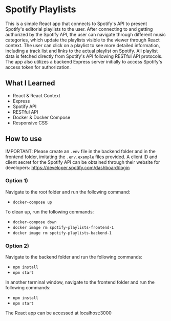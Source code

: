 # Spotify Playlists

This is a simple React app that connects to Spotify's API to present Spotify's editorial playlists to the user. After connecting to and getting authorized by the Spotify API, the user can navigate through different music categories, which update the playlists visible to the viewer through React context. The user can click on a playlist to see more detailed information, including a track list and links to the actual playlist on Spotify. All playlist data is fetched directly from Spotify's API following RESTful API protocols. The app also utilizes a backend Express server initially to access Spotify's access token for authorization.

## What I Learned
* React & React Context
* Express
* Spotify API
* RESTful API 
* Docker & Docker Compose
* Responsive CSS

## How to use

IMPORTANT: Please create an `.env` file in the backend folder and in the frontend folder, imitating the `.env.example` files provided. A client ID and client secret for the Spotify API can be obtained through their website for developers: https://developer.spotify.com/dashboard/login

### Option 1)

Navigate to the root folder and run the following command:
* `docker-compose up`

To clean up, run the following commands:
* `docker-compose down`
* `docker image rm spotify-playlists-frontend-1`
* `docker image rm spotify-playlists-backend-1`

### Option 2)

Navigate to the backend folder and run the following commands:
* `npm install`
* `npm start`

In another terminal window, navigate to the frontend folder and run the following commands:
* `npm install`
* `npm start`

The React app can be accessed at localhost:3000
